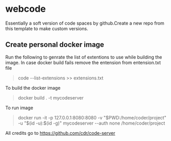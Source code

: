 # webcode

Essentially a soft version of code spaces by github.Create a new repo from this template to make custom versions.

## Create personal docker image

Run the following to genrate the list of extentions to use while building the image. In case docker build fails remove the entension from entension.txt file
>code --list-extensions >> extensions.txt

To build the docker image
>docker build . -t mycodeserver

To run image
> docker run -it -p 127.0.0.1:8080:8080 -v "$PWD:/home/coder/project"  -u "$(id -u):$(id -g)" mycodeserver --auth none /home/coder/project

All credits go to <https://github.com/cdr/code-server>
